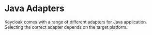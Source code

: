 # Java Adapters

Keycloak comes with a range of different adapters for Java application. Selecting the correct adapter depends on the target platform.
